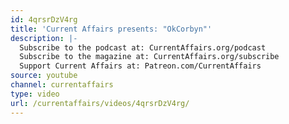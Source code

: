 ```yaml
---
id: 4qrsrDzV4rg
title: 'Current Affairs presents: "OkCorbyn"'
description: |-
  Subscribe to the podcast at: CurrentAffairs.org/podcast
  Subscribe to the magazine at: CurrentAffairs.org/subscribe
  Support Current Affairs at: Patreon.com/CurrentAffairs
source: youtube
channel: currentaffairs
type: video
url: /currentaffairs/videos/4qrsrDzV4rg/
---
```


